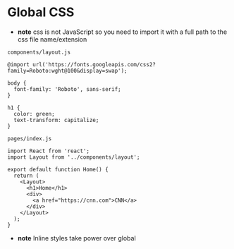 # Global CSS
* **note** css is not JavaScript so you need to import it with a full path to the css file name/extension

`components/layout.js`

```
@import url('https://fonts.googleapis.com/css2?family=Roboto:wght@100&display=swap');

body {
  font-family: 'Roboto', sans-serif;
}

h1 {
  color: green;
  text-transform: capitalize;
}
```

`pages/index.js`

```
import React from 'react';
import Layout from '../components/layout';

export default function Home() {
  return (
    <Layout>
      <h1>Home</h1>
      <div>
        <a href="https://cnn.com">CNN</a>
      </div>
    </Layout>
  );
}
```

* **note** Inline styles take power over global
